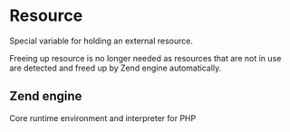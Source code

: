 
# Resource  

Special variable for holding an external resource. 

Freeing up resource is no longer needed as resources that are not in use are detected and freed up by Zend engine automatically.  

## Zend engine 

Core runtime environment and interpreter for PHP
